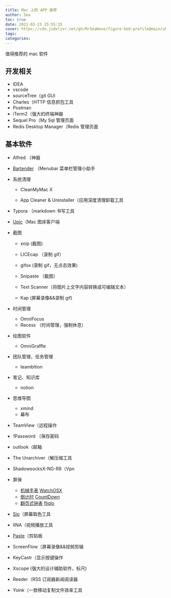 ```yaml
---
title: Mac 上的 APP 推荐
author: Sea
toc: true
date: 2021-03-23 15:55:15
cover: https://cdn.jsdelivr.net/gh/MrSeaWave/figure-bed-profile@main/uPic/2021/bslW8t_kevin-gnutzmans-landscape-39.jpg
tags:
categories:
---
```


值得推荐的 mac 软件

<!--more-->

## 开发相关

- IDEA
- vscode
- sourceTree（git GUI
- Charles（HTTP 信息抓包工具
- Postman
- iTerm2（强大的终端神器
- Sequel Pro（My Sql 管理页面
- Redis Desktop Manager（Redis 管理页面

## 基本软件

- Alfred （神器

- [Bartender](https://www.macbartender.com/) （Menubar 菜单栏管理小助手

- 系统清理

  - CleanMyMac X

  - App Cleaner & Uninstaller（应用深度清理卸载工具

- Typora （markdown 书写工具

- [Upic](https://github.com/gee1k/uPic)（Mac 图床客户端

- 截图

  - xnip (截图)

  - LICEcap （录制 gif）

  - gifox (录制 gif，无点击效果)

  - Snipaste （截图）

  - Text Scanner（将图片上文字内容转换成可编辑文本）

  - Kap (屏幕录像&&录制 gif)

- 时间管理
  - OmniFocus
  - Recess （时间管理，强制休息）
- 绘图软件

  - OmniGraffle

- 团队管理，任务管理

  - teambition

- 笔记、知识库

  - notion

- 思维导图
  - xmind
  - 幕布
- TeamView（远程操作

- 1Password （保存密码

- outlook（邮箱

- The Unarchiver（解压缩工具

- ShadowsocksX-NG-R8（Vpn

- 屏保
  - [机械手表](http://www.rasmusnielsen.dk/applewatch/) [WatchOSX](https://github.com/MrSeaWave/MacApp/blob/master/localeMac/WatchOSX1.0.2.saver.zip)
  - [倒计时](https://github.com/soffes/Countdown) [CountDown](https://github.com/MrSeaWave/MacApp/blob/master/localeMac/Countdown.saver-0.1.0.zip)
  - [翻页式钟表](https://fliqlo.com/#about) [fliqlo](https://github.com/MrSeaWave/MacApp/blob/master/localeMac/fliqlo_171.dmg)
- [Sip](http://sipapp.io/)（屏幕取色工具

- IINA（视频播放工具

- [Paste](https://pasteapp.io/)（剪贴板

- ScreenFlow（屏幕录像&&视频剪辑

- KeyCastr（显示按键操作

- Xscope (强大的设计辅助软件，标尺)

- Reeder（RSS 订阅器新闻阅读器

- Yoink（一款移动复制文件效率工具
